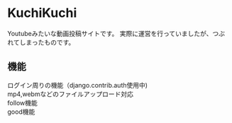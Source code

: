 
# KuchiKuchi
Youtubeみたいな動画投稿サイトです。
実際に運営を行っていましたが、つぶれてしまったものです。

## 機能
ログイン周りの機能（django.contrib.auth使用中)  
mp4,webmなどのファイルアップロード対応  
follow機能  
good機能  


    



